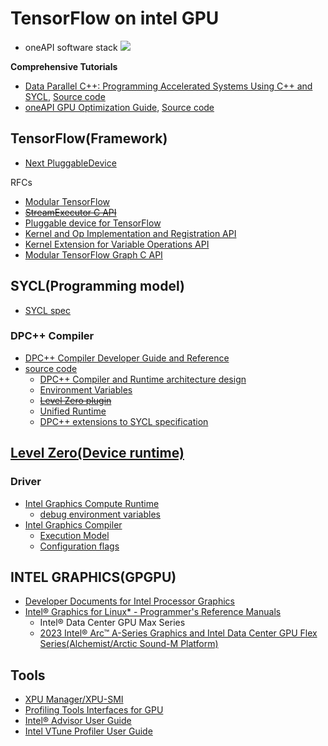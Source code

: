 # TensorFlow on intel GPU
 
 - oneAPI software stack
![](https://spec.oneapi.io/level-zero/latest/_images/one_api_sw_stack.png)


**Comprehensive Tutorials**


- [Data Parallel C++: Programming Accelerated Systems Using C++ and SYCL](https://link.springer.com/book/10.1007/978-1-4842-9691-2), [Source code](https://github.com/Apress/data-parallel-CPP)
- [oneAPI GPU Optimization Guide](https://www.intel.com/content/www/us/en/docs/oneapi/optimization-guide-gpu/2024-0/overview.html), [Source code](https://github.com/oneapi-src/oneAPI-samples/tree/master/Publications)



## TensorFlow(Framework)

 - [Next PluggableDevice](https://github.com/tensorflow/tensorflow/tree/master/tensorflow/core/common_runtime/next_pluggable_device)

RFCs

- [Modular TensorFlow](https://github.com/tensorflow/community/blob/master/rfcs/20190305-modular-tensorflow.md)
- [~~StreamExecutor C API~~](https://github.com/tensorflow/community/blob/master/rfcs/20200612-stream-executor-c-api.md)
- [Pluggable device for TensorFlow](https://github.com/tensorflow/community/blob/master/rfcs/20200624-pluggable-device-for-tensorflow.md)
- [Kernel and Op Implementation and Registration API](https://github.com/tensorflow/community/blob/master/rfcs/20190814-kernel-and-op-registration.md)
- [Kernel Extension for Variable Operations API](https://github.com/tensorflow/community/blob/dd3c8761213043a543fc3665949ab901f86b26f9/rfcs/20210504-kernel-extension-variable-ops.md)
- [Modular TensorFlow Graph C API](https://github.com/tensorflow/community/blob/master/rfcs/20201027-modular-tensorflow-graph-c-api.md)



## SYCL(Programming model)

- [SYCL spec](https://www.khronos.org/registry/SYCL/)



### DPC++ Compiler

- [DPC++ Compiler Developer Guide and Reference](https://software.intel.com/content/www/us/en/develop/documentation/oneapi-dpcpp-cpp-compiler-dev-guide-and-reference/top.html)
- [source code](https://github.com/intel/llvm/tree/sycl/sycl)
  - [DPC++ Compiler and Runtime architecture design](https://github.com/intel/llvm/blob/sycl/sycl/doc/design/CompilerAndRuntimeDesign.md)
  - [Environment Variables](https://github.com/intel/llvm/blob/sycl/sycl/doc/EnvironmentVariables.md)
  - [~~Level Zero plugin~~](https://github.com/intel/llvm/tree/sycl/sycl/plugins/level_zero)
  - [Unified Runtime](https://github.com/intel/llvm/tree/sycl/sycl/plugins/unified_runtime)
  - [DPC++ extensions to SYCL specification](https://github.com/intel/llvm/tree/sycl/sycl/doc/extensions)



## [Level Zero(Device runtime)](https://spec.oneapi.com/level-zero/latest/index.html)



### Driver

- [Intel Graphics Compute Runtime](https://github.com/intel/compute-runtime)
  - [debug environment variables](https://github.com/intel/compute-runtime/blob/master/shared/source/debug_settings/debug_variables_base.inl)
- [Intel Graphics Compiler](https://github.com/intel/intel-graphics-compiler)
  - [Execution Model](https://github.com/intel/intel-graphics-compiler/blob/master/documentation/visa/3_execution_model.md)
  - [Configuration flags](https://github.com/intel/intel-graphics-compiler/blob/master/documentation/configuration_flags.md#list-of-available-flags)



## INTEL GRAPHICS(GPGPU)

- [Developer Documents for Intel Processor Graphics](https://software.intel.com/content/www/us/en/develop/articles/intel-graphics-developers-guides.html)
- [Intel® Graphics for Linux* - Programmer's Reference Manuals](https://www.intel.com/content/www/us/en/develop/documentation/intel-graphics-for-linux-programmers-reference-guide/top.html)
  - Intel® Data Center GPU Max Series
  - [2023 Intel® Arc™ A-Series Graphics and Intel Data Center GPU Flex Series(Alchemist/Arctic Sound-M Platform)](https://www.intel.com/content/www/us/en/docs/graphics-for-linux/developer-reference/1-0/alchemist-arctic-sound-m.html)



## Tools

- [XPU Manager/XPU-SMI](https://github.com/intel/xpumanager)
- [Profiling Tools Interfaces for GPU](https://github.com/intel/pti-gpu)
- [Intel® Advisor User Guide](https://software.intel.com/content/www/us/en/develop/documentation/advisor-user-guide/top/design-for-gpu-offload/offload-modeling-perspective.html)
- [Intel VTune Profiler User Guide](https://software.intel.com/content/www/us/en/develop/documentation/vtune-help/top.html)

